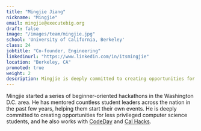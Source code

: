 ```yaml
---
title: "Mingjie Jiang"
nickname: "Mingjie"
email: mingjie@executebig.org
draft: false
image: "/images/team/mingjie.jpg"
school: 'University of California, Berkeley'
class: 24
jobtitle: "Co-founder, Engineering"
linkedinurl: "https://www.linkedin.com/in/itsmingjie"
location: "Berkeley, CA"
promoted: true
weight: 2
description: Mingjie is deeply committed to creating opportunities for less privileged computer science students.
---
```


Mingjie started a series of beginner-oriented hackathons in the 
Washington D.C. area. He has mentored countless student leaders 
across the nation in the past few years, helping them start their 
own events. He is deeply committed to creating opportunities for 
less privileged computer science students, and he also works with 
[CodeDay](https://codeday.org) and [Cal Hacks](https://calhacks.io).
